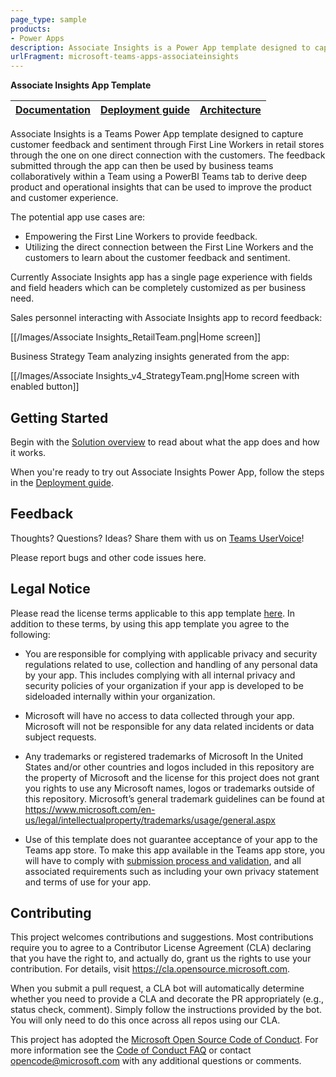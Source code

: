 ```yaml
---
page_type: sample
products:
- Power Apps
description: Associate Insights is a Power App template designed to capture customer feedback and sentiment through First Line Workers in retail stores through the one on one direct connection with the customers.
urlFragment: microsoft-teams-apps-associateinsights
---
```


**Associate Insights App Template**

| [Documentation](https://github.com/OfficeDev/microsoft-teams-apps-associateinsights/wiki/Home) | [Deployment guide](https://github.com/OfficeDev/microsoft-teams-apps-associateinsights/wiki/Deployment-guide) | [Architecture](https://github.com/OfficeDev/microsoft-teams-apps-associateinsights/wiki/Solution-overview) |
| ---- | ---- | ---- |

Associate Insights is a Teams Power App template designed to capture customer feedback and sentiment through First Line Workers in retail stores through the one on one direct connection with the customers. The feedback submitted through the app can then be used by business teams collaboratively within a Team using a PowerBI Teams tab to derive deep product and operational insights that can be used to improve the product and customer experience.

The potential app use cases are:

 - Empowering the First Line Workers to provide feedback.
 - Utilizing the direct connection between the First Line Workers and the customers to learn about the customer feedback and sentiment.

Currently Associate Insights app has a single page experience with fields and field headers which can be completely customized as per business need.

Sales personnel interacting with Associate Insights app to record feedback:

[[/Images/Associate Insights_RetailTeam.png|Home screen]]

Business Strategy Team analyzing insights generated from the app:

[[/Images/Associate Insights_v4_StrategyTeam.png|Home screen with enabled button]]

## Getting Started
Begin with the [Solution overview](https://github.com/OfficeDev/microsoft-teams-apps-associateinsights/wiki/Solution-overview) to read about what the app does and how it works.

When you're ready to try out Associate Insights Power App, follow the steps in the [Deployment guide](https://github.com/OfficeDev/microsoft-teams-apps-associateinsights/wiki/Deployment-guide).

## Feedback

Thoughts? Questions? Ideas? Share them with us on [Teams UserVoice](https://microsoftteams.uservoice.com/forums/555103-public)!

Please report bugs and other code issues here.

## **Legal Notice**

Please read the license terms applicable to this app template [here](https://github.com/OfficeDev/microsoft-teams-apps-associateinsights/blob/master/LICENSE). In addition to these terms, by using this app template you agree to the following:

 - You are responsible for complying with applicable privacy and security regulations related to use, collection and handling of any personal data by your app.  This includes complying with all internal privacy and security policies of your organization if your app is developed to be sideloaded internally within your organization.
 
 - Microsoft will have no access to data collected through your app. Microsoft will not be responsible for any data related incidents or data subject requests.
 
 - Any trademarks or registered trademarks of Microsoft In the United States and/or other countries and logos included in this repository are the property of Microsoft and the license for this project does not grant you rights to use any Microsoft names, logos or trademarks outside of this repository. Microsoft’s general trademark guidelines can be found at https://www.microsoft.com/en-us/legal/intellectualproperty/trademarks/usage/general.aspx
 
 - Use of this template does not guarantee acceptance of your app to the Teams app store. To make this app available in the Teams app store, you will have to comply with [submission process and validation](https://docs.microsoft.com/en-us/microsoftteams/platform/concepts/deploy-and-publish/appsource/publish), and all associated requirements such as including your own privacy statement and terms of use for your app.

## Contributing

This project welcomes contributions and suggestions.  Most contributions require you to agree to a
Contributor License Agreement (CLA) declaring that you have the right to, and actually do, grant us
the rights to use your contribution. For details, visit https://cla.opensource.microsoft.com.

When you submit a pull request, a CLA bot will automatically determine whether you need to provide
a CLA and decorate the PR appropriately (e.g., status check, comment). Simply follow the instructions
provided by the bot. You will only need to do this once across all repos using our CLA.

This project has adopted the [Microsoft Open Source Code of Conduct](https://opensource.microsoft.com/codeofconduct/).
For more information see the [Code of Conduct FAQ](https://opensource.microsoft.com/codeofconduct/faq/) or
contact [opencode@microsoft.com](mailto:opencode@microsoft.com) with any additional questions or comments.
